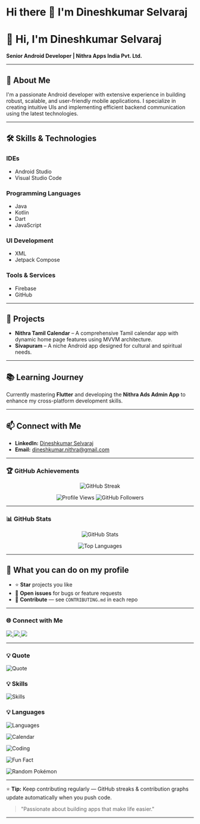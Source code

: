 # Hi there 👋 I'm Dineshkumar Selvaraj  

<!--
**dineshkumar-my-apps/dineshkumar-my-apps** is a ✨ _special_ ✨ repository because its `README.md` (this file) appears on your GitHub profile.

Here are some ideas to get you started:

- 🔭 I’m currently working on ...
- 🌱 I’m currently learning ...
- 👯 I’m looking to collaborate on ...
- 🤔 I’m looking for help with ...
- 💬 Ask me about ...
- 📫 How to reach me: ...
- 😄 Pronouns: ...
- ⚡ Fun fact: ...
-->

# 👋 Hi, I'm Dineshkumar Selvaraj

**Senior Android Developer | Nithra Apps India Pvt. Ltd.**

---

## 🚀 About Me
I'm a passionate Android developer with extensive experience in building robust, scalable, and user-friendly mobile applications. I specialize in creating intuitive UIs and implementing efficient backend communication using the latest technologies.

---

## 🛠️ Skills & Technologies

### IDEs
- Android Studio
- Visual Studio Code

### Programming Languages
- Java
- Kotlin
- Dart
- JavaScript

### UI Development
- XML
- Jetpack Compose

### Tools & Services
- Firebase
- GitHub

---

## 📱 Projects
- **Nithra Tamil Calendar** – A comprehensive Tamil calendar app with dynamic home page features using MVVM architecture.
- **Sivapuram** – A niche Android app designed for cultural and spiritual needs.

---

## 📚 Learning Journey
Currently mastering **Flutter** and developing the **Nithra Ads Admin App** to enhance my cross-platform development skills.

---

## 📫 Connect with Me
- **LinkedIn:** [Dineshkumar Selvaraj](https://www.linkedin.com/in/dineshkumar-selvaraj)
- **Email:** dineshkumar.nithra@gmail.com
  
---

### 🏆 GitHub Achievements
<!-- Reliable badge replacements for trophies -->
<p align="center">
  <img src="https://github-readme-streak-stats.herokuapp.com?user=dineshkumar-my-apps&theme=radical" alt="GitHub Streak" />
</p>
<p align="center">
  <img src="https://komarev.com/ghpvc/?username=dineshkumar-my-apps&label=Profile%20views&color=ff69b4&style=flat" alt="Profile Views" />
  <img src="https://img.shields.io/github/followers/dineshkumar-my-apps?label=Followers&style=social" alt="GitHub Followers" />
</p>

---

### 📊 GitHub Stats
<p align="center">
  <img src="https://github-readme-stats.vercel.app/api?username=dineshkumar-my-apps&show_icons=true&theme=radical&count_private=true" alt="GitHub Stats" />
</p>

<p align="center">
  <img src="https://github-readme-stats.vercel.app/api/top-langs/?username=dineshkumar-my-apps&layout=compact&theme=radical" alt="Top Languages" />
</p>

---

## 📌 What you can do on my profile
- ⭐ **Star** projects you like  
- 🐛 **Open issues** for bugs or feature requests  
- 🤝 **Contribute** — see `CONTRIBUTING.md` in each repo

---

### 🌐 Connect with Me
<p align="left">
  <a href="https://www.linkedin.com/in/dineshkumar-selvaraj-49676891/" target="_blank">
    <img src="https://img.shields.io/badge/LinkedIn-0077B5?style=for-the-badge&logo=linkedin&logoColor=white"/>
  </a>
  <a href="mailto:dineshkumar.nithra@gmail.com">
    <img src="https://img.shields.io/badge/Gmail-D14836?style=for-the-badge&logo=gmail&logoColor=white"/>
  </a>
  <a href="https://github.com/dineshkumar-my-apps" target="_blank">
    <img src="https://img.shields.io/badge/GitHub-000000?style=for-the-badge&logo=github&logoColor=white"/>
  </a>
</p>

---

### 💡 Quote

![Quote](https://quotes-github-readme.vercel.app/api?type=motivational)

### 💡 Skills

![Skills](https://skillicons.dev/icons?i=java,kotlin,flutter,firebase,git,androidstudio)


### 💡 Languages

![Languages](https://skillicons.dev/icons?i=java,kotlin,dart,python,php)

![Calendar](https://activity-graph.herokuapp.com/graph?username=dineshkumar-my-apps&theme=dracula)

![Coding](https://media.giphy.com/media/3o7aCTfyhYawdOXcFW/giphy.gif)

![Fun Fact](https://quotes-github-readme.vercel.app/api?type=funny)

![Random Pokémon](https://raw.githubusercontent.com/PokeAPI/sprites/master/sprites/pokemon/25.png)


---

⭐ **Tip:** Keep contributing regularly — GitHub streaks & contribution graphs update automatically when you push code.

> "Passionate about building apps that make life easier."

---
